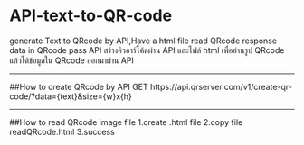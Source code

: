 # API-text-to-QR-code
generate Text to QRcode by API,Have a html file read QRcode response data in QRcode pass API
สร้างคิวอาร์โค้ดผ่าน API และไฟล์ html เพื่ออ่านรูป QRcode แล้วได้ข้อมูลใน QRcode ออกมาผ่าน API
<hr>
##How to create QRcode by API
GET https://api.qrserver.com/v1/create-qr-code/?data={text}&size={w}x{h}
<hr>
##How to read QRcode image file
1.create .html file
2.copy file readQRcode.html
3.success

